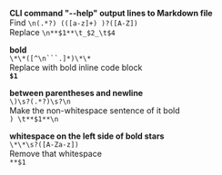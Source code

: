 **CLI command "--help" output lines to Markdown file**  
Find `\n(.*?) (([a-z]+) )?([A-Z])`  
Replace `\n**$1**\t_$2_\t$4`  
  
  
**bold**  
`\*\*([^\n```.]*)\*\*`  
Replace with bold inline code block  
**`$1`**  
  
  
**between parentheses and newline**  
`\)\s?(.*?)\s?\n`  
Make the non-whitespace sentence of it bold  
`) \t**$1**\n`  
  
  
**whitespace on the left side of bold stars**  
`\*\*\s?([A-Za-z])`  
Remove that whitespace  
`**$1`  
  
  
  